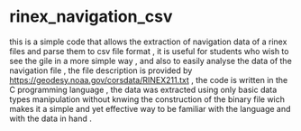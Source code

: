 # rinex_navigation_csv
this is a simple code that allows the extraction of navigation data of a rinex files and parse them to csv file format , it is useful for students who wish to see the gile in a more simple way , and also to easily analyse the data of the navigation file  , the file description is provided by https://geodesy.noaa.gov/corsdata/RINEX211.txt , the code is written in the  C programming language , the data was extracted using only basic  data types manipulation 
without knwing the construction of the binary file wich makes it a simple and yet effective way to be familiar with the language and with the data in hand . 
